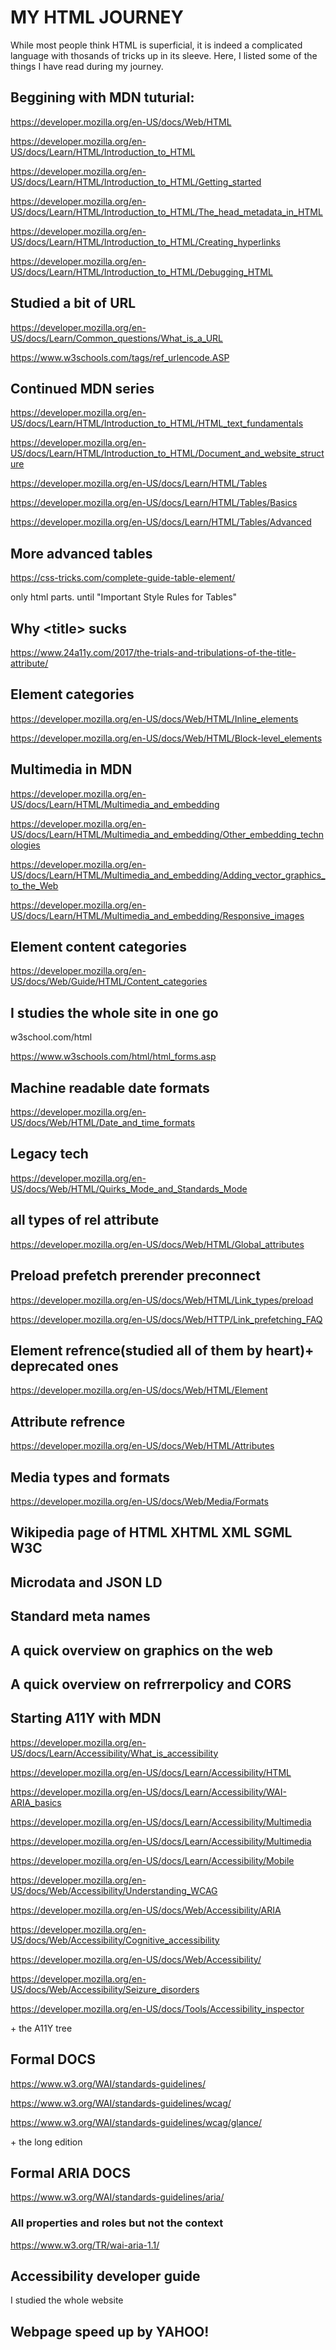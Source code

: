 # MY HTML JOURNEY
While most people think HTML is superficial, it is indeed a complicated language with thosands of tricks up in its sleeve. Here, I listed some of the things I have read during my journey.

## Beggining with MDN tuturial:

https://developer.mozilla.org/en-US/docs/Web/HTML

https://developer.mozilla.org/en-US/docs/Learn/HTML/Introduction_to_HTML

https://developer.mozilla.org/en-US/docs/Learn/HTML/Introduction_to_HTML/Getting_started

https://developer.mozilla.org/en-US/docs/Learn/HTML/Introduction_to_HTML/The_head_metadata_in_HTML

https://developer.mozilla.org/en-US/docs/Learn/HTML/Introduction_to_HTML/Creating_hyperlinks

https://developer.mozilla.org/en-US/docs/Learn/HTML/Introduction_to_HTML/Debugging_HTML


## Studied a bit of URL

https://developer.mozilla.org/en-US/docs/Learn/Common_questions/What_is_a_URL

https://www.w3schools.com/tags/ref_urlencode.ASP

## Continued MDN series

https://developer.mozilla.org/en-US/docs/Learn/HTML/Introduction_to_HTML/HTML_text_fundamentals

https://developer.mozilla.org/en-US/docs/Learn/HTML/Introduction_to_HTML/Document_and_website_structure

https://developer.mozilla.org/en-US/docs/Learn/HTML/Tables

https://developer.mozilla.org/en-US/docs/Learn/HTML/Tables/Basics

https://developer.mozilla.org/en-US/docs/Learn/HTML/Tables/Advanced

## More advanced tables

https://css-tricks.com/complete-guide-table-element/

only html parts. until "Important Style Rules for Tables"

## Why &lt;title&gt; sucks

https://www.24a11y.com/2017/the-trials-and-tribulations-of-the-title-attribute/

## Element categories

https://developer.mozilla.org/en-US/docs/Web/HTML/Inline_elements

https://developer.mozilla.org/en-US/docs/Web/HTML/Block-level_elements

## Multimedia in MDN

https://developer.mozilla.org/en-US/docs/Learn/HTML/Multimedia_and_embedding

https://developer.mozilla.org/en-US/docs/Learn/HTML/Multimedia_and_embedding/Other_embedding_technologies

https://developer.mozilla.org/en-US/docs/Learn/HTML/Multimedia_and_embedding/Adding_vector_graphics_to_the_Web

https://developer.mozilla.org/en-US/docs/Learn/HTML/Multimedia_and_embedding/Responsive_images

## Element content categories

https://developer.mozilla.org/en-US/docs/Web/Guide/HTML/Content_categories

## I studies the whole site in one go

w3school.com/html

https://www.w3schools.com/html/html_forms.asp

## Machine readable date formats

https://developer.mozilla.org/en-US/docs/Web/HTML/Date_and_time_formats

## Legacy tech

https://developer.mozilla.org/en-US/docs/Web/HTML/Quirks_Mode_and_Standards_Mode

## all types of rel attribute

https://developer.mozilla.org/en-US/docs/Web/HTML/Global_attributes

## Preload prefetch prerender preconnect

https://developer.mozilla.org/en-US/docs/Web/HTML/Link_types/preload

https://developer.mozilla.org/en-US/docs/Web/HTTP/Link_prefetching_FAQ

## Element refrence(studied all of them by heart)+ deprecated ones

https://developer.mozilla.org/en-US/docs/Web/HTML/Element

## Attribute refrence

https://developer.mozilla.org/en-US/docs/Web/HTML/Attributes

## Media types and formats

https://developer.mozilla.org/en-US/docs/Web/Media/Formats

## Wikipedia page of HTML XHTML XML SGML W3C

## Microdata and JSON LD

## Standard meta names

## A quick overview on graphics on the web

## A quick overview on refrrerpolicy and CORS

## Starting A11Y with MDN

https://developer.mozilla.org/en-US/docs/Learn/Accessibility/What_is_accessibility

https://developer.mozilla.org/en-US/docs/Learn/Accessibility/HTML

https://developer.mozilla.org/en-US/docs/Learn/Accessibility/WAI-ARIA_basics

https://developer.mozilla.org/en-US/docs/Learn/Accessibility/Multimedia

https://developer.mozilla.org/en-US/docs/Learn/Accessibility/Multimedia

https://developer.mozilla.org/en-US/docs/Learn/Accessibility/Mobile

https://developer.mozilla.org/en-US/docs/Web/Accessibility/Understanding_WCAG

https://developer.mozilla.org/en-US/docs/Web/Accessibility/ARIA

https://developer.mozilla.org/en-US/docs/Web/Accessibility/Cognitive_accessibility

https://developer.mozilla.org/en-US/docs/Web/Accessibility/

https://developer.mozilla.org/en-US/docs/Web/Accessibility/Seizure_disorders

https://developer.mozilla.org/en-US/docs/Tools/Accessibility_inspector

+&nbsp;the A11Y tree

## Formal DOCS

https://www.w3.org/WAI/standards-guidelines/

https://www.w3.org/WAI/standards-guidelines/wcag/

https://www.w3.org/WAI/standards-guidelines/wcag/glance/

 +&nbsp;the  long edition

## Formal ARIA DOCS

https://www.w3.org/WAI/standards-guidelines/aria/

### All properties and roles but not the context

https://www.w3.org/TR/wai-aria-1.1/

## Accessibility developer guide

I studied the whole website

## Webpage speed up by YAHOO!
